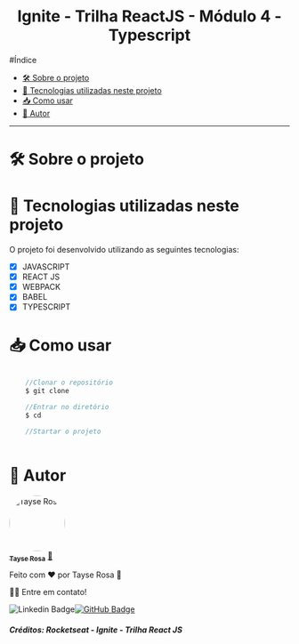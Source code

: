 <h1 align="center">Ignite - Trilha ReactJS - Módulo 4 - Typescript</h1>

#Índice
- [🛠 Sobre o projeto](#-sobre-o-projeto)
- [🚀 Tecnologias utilizadas neste projeto](#-tecnologias-utilizadas-neste-projeto)
- [📥 Como usar](#-como-usar)
- [🚀 Autor](#-autor)
  
---
# 🛠 Sobre o projeto



# 🚀 Tecnologias utilizadas neste projeto
O projeto foi desenvolvido utilizando as seguintes tecnologias:

- [x] JAVASCRIPT
- [x] REACT JS
- [x] WEBPACK
- [x] BABEL
- [x] TYPESCRIPT

# 📥 Como usar
```js

    //Clonar o repositório
    $ git clone 

    //Entrar no diretório
    $ cd 

    //Startar o projeto
    

``` 

# 🚀 Autor

<a href="https://www.tayserosa.dev">
 <img style="border-radius: 50%;" src="https://avatars.githubusercontent.com/u/31596454?v=4" width="100px;" alt="Tayse Rosa" style="border-radius:50%"/>
 <br />
 <sub><b>Tayse Rosa</b></sub></a> <a href="https://www.tayserosa.dev" title="Tayse Rosa">🚀</a>


Feito com ❤️ por Tayse Rosa 🚀

👋🏽 Entre em contato!

![Linkedin Badge](https://img.shields.io/badge/-TayseRosa-blue?style=flat-square&logo=Linkedin&logoColor=white&link=https://www.linkedin.com/in/tayse-rosa-3b683151/)[![GitHub Badge](https://img.shields.io/badge/GitHub-100000?style=for-the-badge&logo=github&logoColor=white)](https://github.com/TayseRosa/)

<h5> Créditos: Rocketseat - Ignite - Trilha React JS </h5>